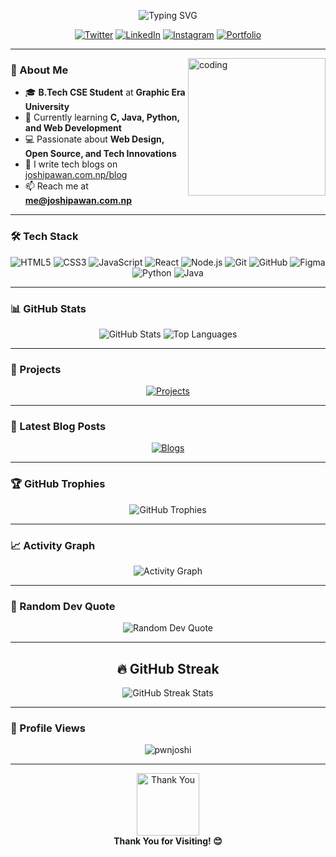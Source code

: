 <p align="center">
  <img src="https://readme-typing-svg.demolab.com/?font=Fira+Code&size=40&duration=4000&pause=1000&color=F75C7E&center=true&vCenter=true&width=600&lines=Hi%2C+I+am+Pawan+Joshi;Web+Developer;Tech+Enthusiast;Open-Source+Contributor" alt="Typing SVG">
</p>

<p align="center">
  <a href="https://twitter.com/pwnjoshidev"><img src="https://img.shields.io/badge/Twitter-1DA1F2?style=for-the-badge&logo=twitter&logoColor=white" alt="Twitter"></a> 
  <a href="https://www.linkedin.com/in/pwnjoshi"><img src="https://img.shields.io/badge/LinkedIn-0077B5?style=for-the-badge&logo=linkedin&logoColor=white" alt="LinkedIn"></a> 
  <a href="https://www.instagram.com/pawancanvas"><img src="https://img.shields.io/badge/Instagram-E4405F?style=for-the-badge&logo=instagram&logoColor=white" alt="Instagram"></a> 
  <a href="https://joshipawan.com.np"><img src="https://img.shields.io/badge/Portfolio-%23F75C7E?style=for-the-badge&logo=vercel&logoColor=white" alt="Portfolio"></a>
</p>

---

<img align="right" alt="coding" width="220" src="https://media.tenor.com/2uyENRmiUt0AAAAC/coding.gif">

### 🌟 About Me

- 🎓 **B.Tech CSE Student** at **Graphic Era University**
- 🌱 Currently learning **C, Java, Python, and Web Development**
- 💻 Passionate about **Web Design, Open Source, and Tech Innovations**
- 📝 I write tech blogs on [joshipawan.com.np/blog](https://joshipawan.com.np/blog)
- 📫 Reach me at **me@joshipawan.com.np**

---

### 🛠️ Tech Stack

<p align="center">
  <img src="https://img.shields.io/badge/HTML5-E34F26?style=for-the-badge&logo=html5&logoColor=white" alt="HTML5">
  <img src="https://img.shields.io/badge/CSS3-1572B6?style=for-the-badge&logo=css3&logoColor=white" alt="CSS3">
  <img src="https://img.shields.io/badge/JavaScript-F7DF1E?style=for-the-badge&logo=javascript&logoColor=black" alt="JavaScript">
  <img src="https://img.shields.io/badge/React-20232A?style=for-the-badge&logo=react&logoColor=61DAFB" alt="React">
  <img src="https://img.shields.io/badge/Node.js-43853D?style=for-the-badge&logo=node.js&logoColor=white" alt="Node.js">
  <img src="https://img.shields.io/badge/Git-F05032?style=for-the-badge&logo=git&logoColor=white" alt="Git">
  <img src="https://img.shields.io/badge/GitHub-100000?style=for-the-badge&logo=github&logoColor=white" alt="GitHub">
  <img src="https://img.shields.io/badge/Figma-F24E1E?style=for-the-badge&logo=figma&logoColor=white" alt="Figma">
  <img src="https://img.shields.io/badge/Python-3776AB?style=for-the-badge&logo=python&logoColor=white" alt="Python">
  <img src="https://img.shields.io/badge/Java-007396?style=for-the-badge&logo=java&logoColor=white" alt="Java">
</p>

---

### 📊 GitHub Stats

<p align="center">
  <img src="https://github-readme-stats.vercel.app/api?username=pwnjoshi&show_icons=true&theme=radical" alt="GitHub Stats">
  <img src="https://github-readme-stats.vercel.app/api/top-langs/?username=pwnjoshi&layout=compact&theme=radical" alt="Top Languages">
</p>

---

### 🚀 Projects

<p align="center">
  <a href="https://joshipawan.com.np">
    <img src="https://img.shields.io/badge/Explore%20My%20Projects-%23F75C7E?style=for-the-badge&logo=vercel&logoColor=white" alt="Projects">
  </a>
</p>

---

### 📝 Latest Blog Posts

<p align="center">
  <a href="https://joshipawan.com.np/blog">
    <img src="https://img.shields.io/badge/Read%20My%20Blogs-%23F75C7E?style=for-the-badge&logo=medium&logoColor=white" alt="Blogs">
  </a>
</p>

---

### 🏆 GitHub Trophies

<p align="center">
  <img src="https://github-profile-trophy.vercel.app/?username=pwnjoshi&theme=radical&no-frame=true&row=1&column=7" alt="GitHub Trophies">
</p>

---

### 📈 Activity Graph

<p align="center">
  <img src="https://github-readme-activity-graph.vercel.app/graph?username=pwnjoshi&theme=react-dark&hide_border=true&area=true" alt="Activity Graph">
</p>

---

### 🎨 Random Dev Quote

<p align="center">
  <img src="https://quotes-github-readme.vercel.app/api?type=vertical&theme=radical" alt="Random Dev Quote">
</p>

---



<!-- 🎮 GitHub Streak Stats -->
<h2 align="center">🔥 GitHub Streak</h2>

<p align="center">
  <img src="https://github-readme-streak-stats.herokuapp.com/?user=pwnjoshi&theme=radical&hide_border=true" alt="GitHub Streak Stats">
</p>

---

### 👀 Profile Views

<p align="center">
  <img src="https://komarev.com/ghpvc/?username=pwnjoshi&label=Profile%20views&color=F75C7E&style=flat" alt="pwnjoshi" />
</p>

---

<p align="center">
  <img src="https://media.giphy.com/media/L1R1tvI9svkIWwpVYr/giphy.gif" width="100" alt="Thank You">
  <br>
  <b>Thank You for Visiting! 😊</b>
</p>

